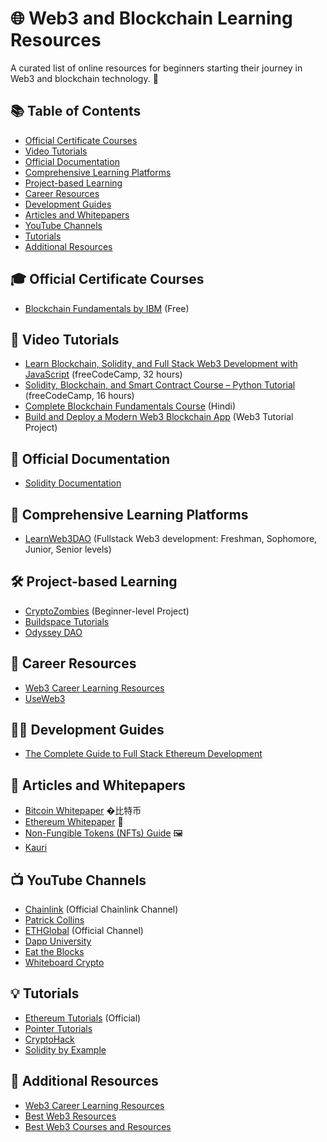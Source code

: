 # 🌐 Web3 and Blockchain Learning Resources

A curated list of online resources for beginners starting their journey in Web3 and blockchain technology. 🚀

## 📚 Table of Contents
- [Official Certificate Courses](#official-certificate-courses)
- [Video Tutorials](#video-tutorials)
- [Official Documentation](#official-documentation)
- [Comprehensive Learning Platforms](#comprehensive-learning-platforms)
- [Project-based Learning](#project-based-learning)
- [Career Resources](#career-resources)
- [Development Guides](#development-guides)
- [Articles and Whitepapers](#articles-and-whitepapers)
- [YouTube Channels](#youtube-channels)
- [Tutorials](#tutorials)
- [Additional Resources](#additional-resources)

## 🎓 Official Certificate Courses

- [Blockchain Fundamentals by IBM](https://cognitiveclass.ai/courses/blockchain-course) (Free)

## 🎥 Video Tutorials

- [Learn Blockchain, Solidity, and Full Stack Web3 Development with JavaScript](https://www.youtube.com/watch?v=gyMwXuJrbJQ) (freeCodeCamp, 32 hours)
- [Solidity, Blockchain, and Smart Contract Course – Python Tutorial](https://www.youtube.com/watch?v=M576WGiDBdQ) (freeCodeCamp, 16 hours)
- [Complete Blockchain Fundamentals Course](https://www.youtube.com/watch?v=6aF6p2VUORE) (Hindi)
- [Build and Deploy a Modern Web3 Blockchain App](https://www.youtube.com/watch?v=Qu6GloG0dQk) (Web3 Tutorial Project)

## 📘 Official Documentation

- [Solidity Documentation](https://docs.soliditylang.org/en/v0.8.17)

## 🏫 Comprehensive Learning Platforms

- [LearnWeb3DAO](https://learnweb3.io/) (Fullstack Web3 development: Freshman, Sophomore, Junior, Senior levels)

## 🛠️ Project-based Learning

- [CryptoZombies](https://cryptozombies.io/) (Beginner-level Project)
- [Buildspace Tutorials](https://buildspace.so/builds)
- [Odyssey DAO](https://www.odysseydao.com/)

## 💼 Career Resources

- [Web3 Career Learning Resources](https://web3.career/learn-web3)
- [UseWeb3](https://www.useweb3.xyz/)

## 👨‍💻 Development Guides

- [The Complete Guide to Full Stack Ethereum Development](https://dev.to/dabit3/the-complete-guide-to-full-stack-ethereum-development-3j13)

## 📑 Articles and Whitepapers

- [Bitcoin Whitepaper](https://bitcoin.org/bitcoin.pdf) �比特币
- [Ethereum Whitepaper](https://ethereum.org/en/whitepaper/) 🌈
- [Non-Fungible Tokens (NFTs) Guide](https://opensea.io/blog/guides/non-fungible-tokens/) 🖼️
- [Kauri](https://kauri.io/#)

## 📺 YouTube Channels

- [Chainlink](https://www.youtube.com/@chainlink) (Official Chainlink Channel)
- [Patrick Collins](https://www.youtube.com/@PatrickAlphaC)
- [ETHGlobal](https://www.youtube.com/c/ETHGlobal/videos) (Official Channel)
- [Dapp University](https://www.youtube.com/@DappUniversity)
- [Eat the Blocks](https://www.youtube.com/@EatTheBlocks)
- [Whiteboard Crypto](https://www.youtube.com/@WhiteboardCrypto)

## 💡 Tutorials

- [Ethereum Tutorials](https://ethereum.org/en/developers/tutorials/) (Official)
- [Pointer Tutorials](https://www.pointer.gg/tutorials)
- [CryptoHack](https://cryptohack.org/)
- [Solidity by Example](https://solidity-by-example.org/)

## 🔗 Additional Resources

- [Web3 Career Learning Resources](https://web3.career/learn-web3/all)
- [Best Web3 Resources](https://www.theinsaneapp.com/2022/03/best-web3-resources.html)
- [Best Web3 Courses and Resources](https://sensoriumxr.com/articles/best-web3-courses-and-resources)
